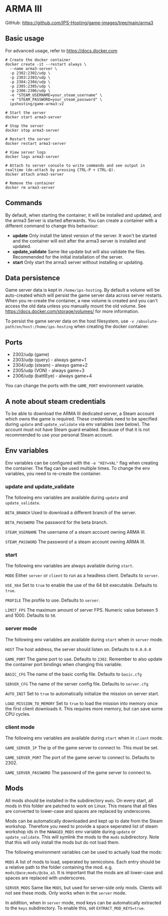 # ARMA III

GitHub: https://github.com/IPS-Hosting/game-images/tree/main/arma3

## Basic usage
For advanced usage, refer to https://docs.docker.com
```shell
# Create the docker container
docker create -it --restart always \
  --name arma3-server \
  -p 2302:2302/udp \
  -p 2303:2303/udp \
  -p 2304:2304/udp \
  -p 2305:2305/udp \
  -p 2306:2306/udp \
  -e "STEAM_USERNAME=your_steam_username" \
  -e "STEAM_PASSWORD=your_steam_password" \
  ipshosting/game-arma3:v2
  
# Start the server
docker start arma3-server

# Stop the server
docker stop arma3-server

# Restart the server
docker restart arma3-server

# View server logs
docker logs arma3-server

# Attach to server console to write commands and see output in realtime (de-attach by pressing CTRL-P + CTRL-Q).
docker attach arma3-server

# Remove the container
docker rm arma3-server
```

## Commands
By default, when starting the container, it will be installed and updated, and the arma3 Server is started afterwards.
You can create a container with a different command to change this behaviour:
* **update** Only install the latest version of the server. It won't be started and the container will exit after the arma3 server is installed and updated.
* **update_validate** Same like update but will also validate the files. Recommended for the initial installation of the server.
* **start** Only start the arma3 server without installing or updating.

## Data persistence
Game server data is kept in `/home/ips-hosting`.
By default a volume will be auto-created which will persist the game server data across server restarts.
When you re-create the container, a new volume is created and you can't access the old data unless you manually mount the old volume.
See https://docs.docker.com/storage/volumes/ for more information.

To persist the game server data on the host filesystem, use `-v /absolute-path/on/host:/home/ips-hosting` when creating the docker container.

## Ports
* 2302/udp (game)
* 2303/udp (query) - always game+1
* 2304/udp (steam) - always game+2
* 2305/udp (VON) - always game+3
* 2306/udp (battlEye) - always game+4

You can change the ports with the `GAME_PORT` environment variable.

## A note about steam credentials
To be able to download the ARMA III dedicated server, a Steam account which owns the game is required.
These credentials need to be specified during `update` and `update_validate` via env variables (see below).
The account must not have Steam guard enabled. Because of that it is not recommended to use your personal Steam account.

## Env variables
Env variables can be configured with the `-e "KEY=VAL"` flag when creating the container. The flag can be used multiple times.
To change the env variables, you need to re-create the container.

### update and update_validate
The following env variables are available during `update` and `update_validate`.

`BETA_BRANCH` Used to download a different branch of the server.

`BETA_PASSWORD` The password for the beta branch.

`STEAM_USERNAME` The username of a steam account owning ARMA III.

`STEAM_PASSWORD` The password of a steam account owning ARMA III.


### start
The following env variables are always available during `start`.

`MODE` Either `server` or `client` to run as a headless client. Defaults to `server`.

`USE_X64` Set to `true` to enable the use of the 64 bit executable. Defaults to `true`.

`PROFILE` The profile to use. Defaults to `server`.

`LIMIT_FPS` The maximum amount of server FPS. Numeric value between 5 and 1000. Defaults to `50`.

### server mode
The following env variables are available during `start` when in `server` mode.

`HOST` The host address, the server should listen on. Defaults to `0.0.0.0`

`GAME_PORT` The game port to use. Defaults to `2302`. Remember to also update the container port bindings when changing this variable.

`BASIC_CFG` The name of the basic config file. Defaults to `basic.cfg`

`SERVER_CFG` The name of the server config file. Defaults to `server.cfg`

`AUTO_INIT` Set to `true` to automatically initialize the mission on server start.

`LOAD_MISSION_TO_MEMORY` Set to `true` to load the mission into memory once the first client downloads it. This requires more memory, but can save some CPU cycles.

### client mode
The following env variables are available during `start` when in `client` mode.

`GAME_SERVER_IP` The ip of the game server to connect to. This must be set.

`GAME_SERVER_PORT` The port of the game server to connect to. Defaults to 2302.

`GAME_SERVER_PASSWORD` The passowrd of the game server to connect to.

## Mods
All mods should be installed in the subdirectory `mods`.
On every start, all mods in this folder are patched to work on Linux. This means that all files are converted to lower-case and spaces are replaced by underscores.

Mods can be automatically downloaded and kept up to date from the Steam workshop. Therefore you need to provide a space seperated list of steam workshop ids in the `MANAGED_MODS` env variable during `update` or `update_validate`. This will symlink the mods to the `mods` subdirectory.
Note that this will only install the mods but do not load them.

The following environment variables can be used to actually load the mods:

`MODS` A list of mods to load, seperated by semicolons. Each entry should be a relative path to the folder containing the mod. e.g. `mods/@ace;mods/@cba_a3`.
It is important that the mods are all lower-case and spaces are replaced with underscores.

`SERVER_MODS` Same like `MODS`, but used for server-side only mods. Clients will not see these mods. Only works when in the `server` mode.

In addition, when in `server` mode, mod keys can be automatically extracted to the `keys` subdirectory. To enable this, set `EXTRACT_MOD_KEYS=true`.
